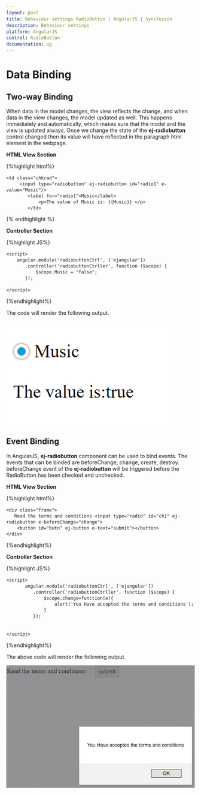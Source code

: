 ```yaml
---
layout: post
title: Behaviour settings RadioButton | AngularJS | Syncfusion
description: Behaviour settings
platform: AngularJS
control: RadioButton
documentation: ug
---
```


# Data Binding

## Two-way Binding

When data in the model changes, the view reflects the change, and when data in the view changes, the model updated as well. This happens immediately and automatically, which makes sure that the model and the view is updated always.
 Once we change the state of the **ej-radiobutton** control changed then its value will have reflected in the paragraph html element in the webpage.

**HTML View Section**

{%highlight html%}

    <td class="chkrad">
         <input type="radiobutton" ej-radiobutton id="radio1" e-value="Music"/>
            <label for="radio1">Music</label>
                <p>The value of Music is: {{Music}} </p>
            </td>



{% endhighlight %}

**Controller Section**

{%highlight JS%}

    <script>
        angular.module('radiobuttonCtrl', ['ejangular'])
           .controller('radiobuttonCtrller', function ($scope) {
               $scope.Music = "false";
           });

    </script>

{%endhighlight%}

The code will render the following output.

![](Databinding_images/radio23.png) 

## Event Binding

In AngularJS, **ej-radiobutton** component can be used to bind events. The events that can be binded are beforeChange, change, create, destroy.
beforeChange event of the **ej-radiobutton** will be triggered before the RadioButton has been checked and unchecked.

**HTML View Section**

{%highlight html%}

    <div class="frame">
       Read the terms and conditions <input type="radio" id="ch1" ej-radiobutton e-beforeChange="change">
        <button id="butn" ej-button e-text="submit"></button>
    </div>


{%endhighlight%}

**Controller Section**

{%highlight JS%}

    <script>
           angular.module('radiobuttonCtrl', ['ejangular'])
              .controller('radiobuttonCtrller', function ($scope) {
                  $scope.change=function(e){
                      alert('You Have accepted the terms and conditions');
                  }
              });

            
    </script>

{%endhighlight%}

The above code will render the following output.

![](Databinding_images/radio5.png) 
